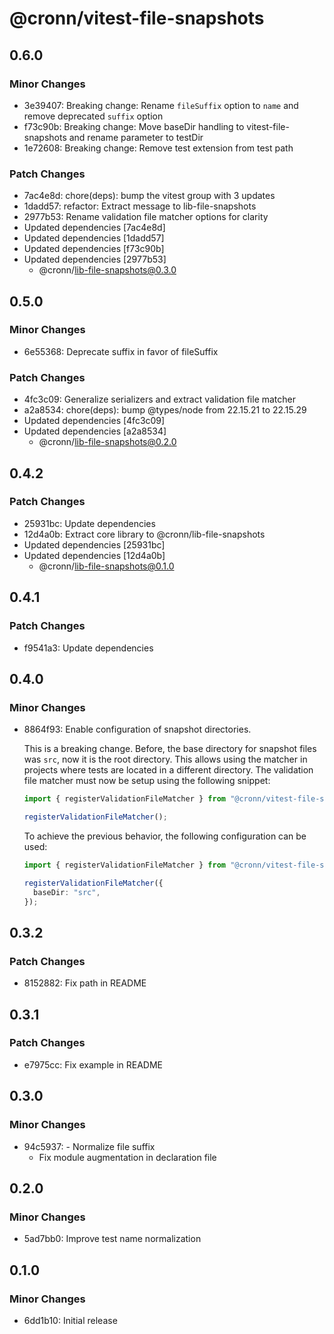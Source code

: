# @cronn/vitest-file-snapshots

## 0.6.0

### Minor Changes

- 3e39407: Breaking change: Rename `fileSuffix` option to `name` and remove deprecated `suffix` option
- f73c90b: Breaking change: Move baseDir handling to vitest-file-snapshots and rename parameter to testDir
- 1e72608: Breaking change: Remove test extension from test path

### Patch Changes

- 7ac4e8d: chore(deps): bump the vitest group with 3 updates
- 1dadd57: refactor: Extract message to lib-file-snapshots
- 2977b53: Rename validation file matcher options for clarity
- Updated dependencies [7ac4e8d]
- Updated dependencies [1dadd57]
- Updated dependencies [f73c90b]
- Updated dependencies [2977b53]
  - @cronn/lib-file-snapshots@0.3.0

## 0.5.0

### Minor Changes

- 6e55368: Deprecate suffix in favor of fileSuffix

### Patch Changes

- 4fc3c09: Generalize serializers and extract validation file matcher
- a2a8534: chore(deps): bump @types/node from 22.15.21 to 22.15.29
- Updated dependencies [4fc3c09]
- Updated dependencies [a2a8534]
  - @cronn/lib-file-snapshots@0.2.0

## 0.4.2

### Patch Changes

- 25931bc: Update dependencies
- 12d4a0b: Extract core library to @cronn/lib-file-snapshots
- Updated dependencies [25931bc]
- Updated dependencies [12d4a0b]
  - @cronn/lib-file-snapshots@0.1.0

## 0.4.1

### Patch Changes

- f9541a3: Update dependencies

## 0.4.0

### Minor Changes

- 8864f93: Enable configuration of snapshot directories.

  This is a breaking change. Before, the base directory for snapshot files was `src`, now it is the root directory. This allows using the matcher in projects where tests are located in a different directory.
  The validation file matcher must now be setup using the following snippet:

  ```ts
  import { registerValidationFileMatcher } from "@cronn/vitest-file-snapshots/matcher";

  registerValidationFileMatcher();
  ```

  To achieve the previous behavior, the following configuration can be used:

  ```ts
  import { registerValidationFileMatcher } from "@cronn/vitest-file-snapshots/matcher";

  registerValidationFileMatcher({
    baseDir: "src",
  });
  ```

## 0.3.2

### Patch Changes

- 8152882: Fix path in README

## 0.3.1

### Patch Changes

- e7975cc: Fix example in README

## 0.3.0

### Minor Changes

- 94c5937: - Normalize file suffix
  - Fix module augmentation in declaration file

## 0.2.0

### Minor Changes

- 5ad7bb0: Improve test name normalization

## 0.1.0

### Minor Changes

- 6dd1b10: Initial release
